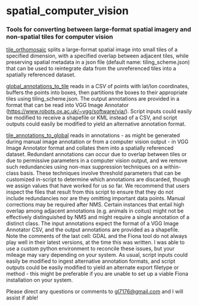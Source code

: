 # spatial_computer_vision
<h3>Tools for converting between large-format spatial imagery and non-spatial tiles for computer vision</h3>

[tile_orthomosaic](https://github.com/gl7176/spatial_computer_vision/blob/main/tile_orthomosaic.ipynb) splits a large-format spatial image into small tiles of a specified dimension, with a specified overlap between adjacent tiles, while preserving spatial metadata in a json file (default name: tiling_scheme.json) that can be used to reintegrate data from the unreferenced tiles into a spatially referenced dataset.

[global_annotations_to_tile](https://github.com/gl7176/spatial_computer_vision/blob/main/global_annotations_to_tiles.ipynb) reads in a CSV of points with lat/lon coordinates, buffers the points into boxes, then partitions the boxes to their appropriate tiles using tiling_scheme.json. The output annotations are provided in a format that can be read into VGG Image Annotator (https://www.robots.ox.ac.uk/~vgg/software/via/). Script inputs could easily be modified to receive a shapefile or KML instead of a CSV, and script outputs could easily be modified to yield an alternative annotation format.

[tile_annotations_to_global](https://github.com/gl7176/spatial_computer_vision/blob/main/tile_annotations_to_global.ipynb) reads in annotations - as might be generated during manual image annotation or from a computer vision output - in VGG Image Annotator format and collates them into a spatially referenced dataset. Redundant annotations can occur due to overlap between tiles or due to permissive parameters in a computer vision output, and we remove such redundancies using non-max suppression techniques on a within-class basis. These techniques involve threshold parameters that can be customized in-script to determine which annotations are discarded, though we assign values that have worked for us so far. We recommend that users inspect the files that result from this script to ensure that they do not include redundancies nor are they omitting important data points. Manual corrections may be required after NMS. Certain instances that entail high overlap among adjacent annotations (e.g. animals in coitus) might not be effectively distinguished by NMS and might require a single annotation of a distinct class. The input annotations expect the format of a VGG Image Annotator CSV, and the output annotations are provided as a shapefile. Note the comments of the last cell: GDAL and the Fiona tool do not always play well in their latest versions, at the time this was written. I was able to use a custom python environment to reconcile these issues, but your mileage may vary depending on your system. As usual, script inputs could easily be modified to ingest alternative annotation formats, and script outputs could be easily modified to yield an alternate export filetype or method - this might be preferable if you are unable to set up a viable Fiona installation on your system.

Please direct any questions or comments to gl7176@gmail.com and I will assist if able!
